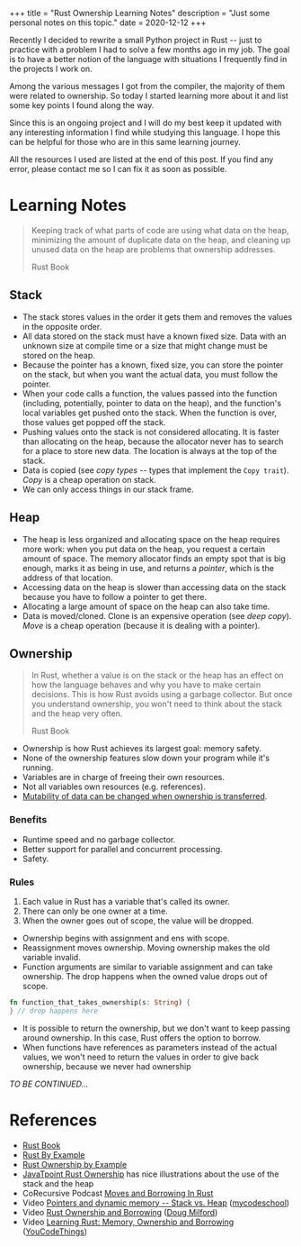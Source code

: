 +++
title = "Rust Ownership Learning Notes"
description = "Just some personal notes on this topic."
date = 2020-12-12
+++

Recently I decided to rewrite a small Python project in Rust -- just to
practice with a problem I had to solve a few months ago in my job. The goal is
to have a better notion of the language with situations I frequently find in
the projects I work on.

Among the various messages I got from the compiler, the majority of them were
related to ownership. So today I started learning more about it and list some
key points I found along the way.

Since this is an ongoing project and I will do my best keep it updated with any
interesting information I find while studying this language. I hope this can be
helpful for those who are in this same learning journey.

All the resources I used are listed at the end of this post. If you find any
error, please contact me so I can fix it as soon as possible.

# Learning Notes

> Keeping track of what parts of code are using what data on the heap,
> minimizing the amount of duplicate data on the heap, and cleaning up unused
> data on the heap are problems that ownership addresses.
>
> Rust Book

## Stack

- The stack stores values in the order it gets them and removes the values in
the opposite order.
- All data stored on the stack must have a known fixed size. Data with an
unknown size at compile time or a size that might change must be stored on the
heap.
- Because the pointer has a known, fixed size, you can store the pointer on the
stack, but when you want the actual data, you must follow the pointer.
- When your code calls a function, the values passed into the function
(including, potentially, pointer to data on the heap), and the function's local
variables get pushed onto the stack. When the function is over, those values
get popped off the stack.
- Pushing values onto the stack is not considered allocating. It is faster than
allocating on the heap, because the allocator never has to search for a place
to store new data. The location is always at the top of the stack.
- Data is copied (see *copy types* -- types that implement the `Copy trait`).
*Copy* is a cheap operation on stack.
- We can only access things in our stack frame.

## Heap

- The heap is less organized and allocating space on the heap requires more
work: when you put data on the heap, you request a certain amount of space. The
memory allocator finds an empty spot that is big enough, marks it as being in
use, and returns a *pointer*, which is the address of that location.
- Accessing data on the heap is slower than accessing data on the stack because
you have to follow a pointer to get there.
- Allocating a large amount of space on the heap can also take time.
- Data is moved/cloned. Clone is an expensive operation (see *deep copy*).
*Move* is a cheap operation (because it is dealing with a pointer).

## Ownership

> In Rust, whether a value is on the stack or the heap has an effect on how the
> language behaves and why you have to make certain decisions. This is how Rust
> avoids using a garbage collector. But once you understand ownership, you
> won't need to think about the stack and the heap very often.
>
> Rust Book

- Ownership is how Rust achieves its largest goal: memory safety.
- None of the ownership features slow down your program while it's running.
- Variables are in charge of freeing their own resources.
- Not all variables own resources (e.g. references).
- [Mutability of data can be changed when ownership is
transferred](https://doc.rust-lang.org/stable/rust-by-example/scope/move/mut.html).

### Benefits

- Runtime speed and no garbage collector.
- Better support for parallel and concurrent processing.
- Safety.

### Rules

1. Each value in Rust has a variable that's called its owner.
2. There can only be one owner at a time.
3. When the owner goes out of scope, the value will be dropped.

- Ownership begins with assignment and ens with scope.
- Reassignment moves ownership. Moving ownership makes the old variable invalid.
- Function arguments are similar to variable assignment and can take ownership.
The drop happens when the owned value drops out of scope.

```rust
fn function_that_takes_ownership(s: String) {
} // drop happens here
```

- It is possible to return the ownership, but we don't want to keep passing
around ownership. In this case, Rust offers the option to borrow.
- When functions have references as parameters instead of the actual values, we
won't need to return the values in order to give back ownership, because we
never had ownership

*TO BE CONTINUED...*

# References

- [Rust
Book](https://doc.rust-lang.org/stable/book/ch04-00-understanding-ownership.html)
- [Rust By Example](https://doc.rust-lang.org/stable/rust-by-example/)
- [Rust Ownership by
Example](https://depth-first.com/articles/2020/01/27/rust-ownership-by-example/)
- [JavaTpoint Rust Ownership](https://www.javatpoint.com/rust-ownership) has
nice illustrations about the use of the stack and the heap
- CoRecursive Podcast [Moves and Borrowing In
Rust](https://corecursive.com/016-moves-and-borrowing-in-rust-with-jim-blandy/)
- Video [Pointers and dynamic memory -- Stack vs.
Heap](https://www.youtube.com/watch?v=_8-ht2AKyH4)
([mycodeschool](https://www.youtube.com/user/mycodeschool))
- Video [Rust Ownership and
Borrowing](https://www.youtube.com/watch?v=lQ7XF-6HYGc) ([Doug
Milford](https://www.youtube.com/channel/UCmBgC0JN41HjyjAXfkdkp-Q))
- Video [Learning Rust: Memory, Ownership and
Borrowing](https://www.youtube.com/watch?v=8M0QfLUDaaA)
([YouCodeThings](https://www.youtube.com/channel/UC0yCXVwW6FdDQGYA-3OWXxw))
